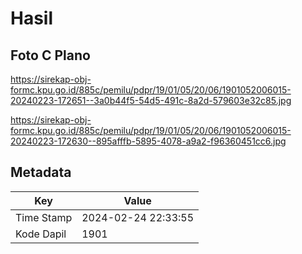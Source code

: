# Hasil

## Foto C Plano

https://sirekap-obj-formc.kpu.go.id/885c/pemilu/pdpr/19/01/05/20/06/1901052006015-20240223-172651--3a0b44f5-54d5-491c-8a2d-579603e32c85.jpg

https://sirekap-obj-formc.kpu.go.id/885c/pemilu/pdpr/19/01/05/20/06/1901052006015-20240223-172630--895afffb-5895-4078-a9a2-f96360451cc6.jpg


## Metadata

| Key        | Value               |
| ---------- | ------------------- |
| Time Stamp | 2024-02-24 22:33:55 |
| Kode Dapil | 1901                |



